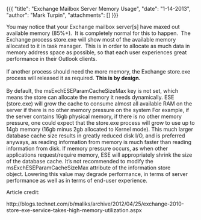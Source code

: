 {{{
  "title": "Exchange Mailbox Server Memory Usage",
  "date": "1-14-2013",
  "author": "Mark Turpin",
  "attachments": []
}}}

<p>You may notice that your Exchange mailbox server[s] have maxed out available memory (85%+). &nbsp;It is completely normal for this to happen. &nbsp;The Exchange process store.exe will show most of the available memory allocated to it in task manager.
  &nbsp;This is in order to allocate as much data in memory address space as possible, so that each user experiences great performance in their Outlook clients.&nbsp;
  <br />
  <br />If another process should need the more memory, the Exchange store.exe process will released it as required. <strong>This is by design.</strong>
  <br />
  <br />By default, the msExchESEParamCacheSizeMax key is not set, which means the store can allocate the memory it needs dynamically. ESE (store.exe) will grow the cache to consume almost all available RAM on the server if there is no other memory pressure
  on the system For example, if the server contains 16gb physical memory, if there is no other memory pressure, one could expect that the store.exe process will grow to use up to 14gb memory (16gb minus 2gb allocated to Kernel mode). This much larger
  database cache size results in greatly reduced disk I/O, and is preferred anyways, as reading information from memory is much faster than reading information from disk. If memory pressure occurs, as when other applications request/require memory, ESE
  will appropriately&nbsp;shrink the size of the database cache. It’s not recommended to modify the msExchESEParamCacheSizeMax attribute of the information store object.&nbsp;Lowering this value may degrade performance, in terms of server performance
  as well as in terms of end-user experience.</p>
<p>Article credit:</p>
<p>http://blogs.technet.com/b/maliks/archive/2012/04/25/exchange-2010-store-exe-service-takes-high-memory-utilization.aspx</p>